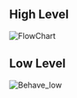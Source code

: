 ## High Level
![FlowChart](https://user-images.githubusercontent.com/98841253/153235467-9bfa8b5b-4699-4c30-b671-34c9305a8009.png)
## Low Level
![Behave_low](https://user-images.githubusercontent.com/98841253/153236224-8f0315d8-8fb3-48f7-abb0-d87c7e6dad20.JPG)
